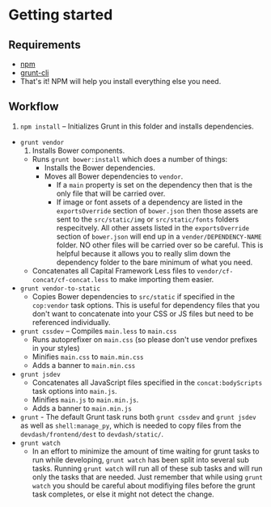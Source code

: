 # Getting started

## Requirements

- [npm](https://npmjs.org/)
- [grunt-cli](http://gruntjs.com/getting-started)
- That's it! NPM will help you install everything else you need.

## Workflow

1. `npm install`
  – Initializes Grunt in this folder and installs dependencies.
- `grunt vendor`
  1. Installs Bower components.
  - Runs `grunt bower:install` which does a number of things:
    - Installs the Bower dependencies.
    - Moves all Bower dependencies to `vendor`.
      - If a `main` property is set on the dependency then that is the only file
        that will be carried over.
      - If image or font assets of a dependency are listed in the `exportsOverride`
        section of `bower.json` then those assets are sent to the `src/static/img`
        or `src/static/fonts` folders respecitvely.
        All other assets listed in the `exportsOverride` section of `bower.json`
        will end up in a `vender/DEPENDENCY-NAME` folder. NO other files will be
        carried over so be careful.
        This is helpful because it allows you to really slim down the dependency
        folder to the bare minimum of what you need.
  - Concatenates all Capital Framework Less files to `vendor/cf-concat/cf-concat.less`
    to make importing them easier.
- `grunt vendor-to-static`
  - Copies Bower dependencies to `src/static` if specified in the `cop:vendor`
    task options. This is useful for dependency files that you don't want to
    concatenate into your CSS or JS files but need to be referenced individually.
- `grunt cssdev`
  – Compiles `main.less` to `main.css`
  - Runs autoprefixer on `main.css` (so please don't use vendor prefixes in your
    styles)
  - Minifies `main.css` to `main.min.css`
  - Adds a banner to `main.min.css`
- `grunt jsdev`
  - Concatenates all JavaScript files specified in the `concat:bodyScripts` task
    options into `main.js`.
  - Minifies `main.js` to `main.min.js`.
  - Adds a banner to `main.min.js`
- `grunt` - The default Grunt task runs both `grunt cssdev` and `grunt jsdev` as well
  as `shell:manage_py`, which is needed to copy files from the `devdash/frontend/dest`
  to `devdash/static/`.
- `grunt watch`
  - In an effort to minimize the amount of time waiting for grunt tasks to run while
    developing, `grunt watch` has been split into several sub tasks. Running `grunt watch`
    will run all of these sub tasks and will run only the tasks that are needed. Just
    remember that while using `grunt watch` you should be careful about modifiying files
    before the grunt task completes, or else it might not detect the change.


